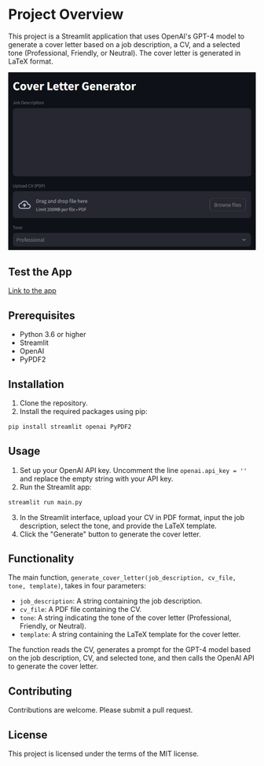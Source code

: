 # Project Overview

This project is a Streamlit application that uses OpenAI's GPT-4 model to generate a cover letter based on a job description, a CV, and a selected tone (Professional, Friendly, or Neutral). The cover letter is generated in LaTeX format.

![Project Overview](Untitled.png)

## Test the App
[Link to the app](https://gptcvmaker.streamlit.app)

## Prerequisites

- Python 3.6 or higher
- Streamlit
- OpenAI
- PyPDF2

## Installation

1. Clone the repository.
2. Install the required packages using pip:

```bash
pip install streamlit openai PyPDF2
```

## Usage

1. Set up your OpenAI API key. Uncomment the line `openai.api_key = ''` and replace the empty string with your API key.
2. Run the Streamlit app:

```bash
streamlit run main.py
```

3. In the Streamlit interface, upload your CV in PDF format, input the job description, select the tone, and provide the LaTeX template.
4. Click the "Generate" button to generate the cover letter.

## Functionality

The main function, `generate_cover_letter(job_description, cv_file, tone, template)`, takes in four parameters:

- `job_description`: A string containing the job description.
- `cv_file`: A PDF file containing the CV.
- `tone`: A string indicating the tone of the cover letter (Professional, Friendly, or Neutral).
- `template`: A string containing the LaTeX template for the cover letter.

The function reads the CV, generates a prompt for the GPT-4 model based on the job description, CV, and selected tone, and then calls the OpenAI API to generate the cover letter.

## Contributing

Contributions are welcome. Please submit a pull request.

## License

This project is licensed under the terms of the MIT license.